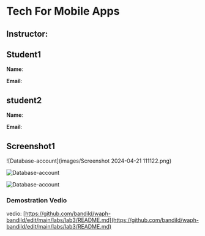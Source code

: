 # Tech For Mobile Apps

## Instructor: 
## Student1

**Name**: 

**Email**: 

## student2

**Name**:

**Email**:


## Screenshot1

![Database-account](images/Screenshot 2024-04-21 111122.png)

![Database-account](images/lab3-1.png)

![Database-account](images/lab3-1.png)



### Demostration Vedio

vedio:
[https://github.com/bandild/waph-bandild/edit/main/labs/lab3/README.md](https://github.com/bandild/waph-bandild/edit/main/labs/lab3/README.md)

